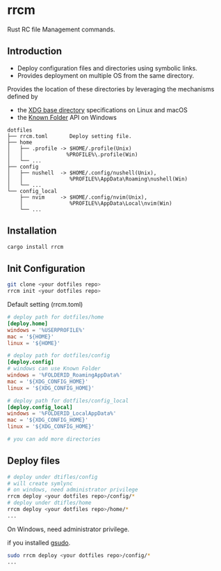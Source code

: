 # rrcm
Rust RC file Management commands.

## Introduction
- Deploy configuration files and directories using symbolic links.
- Provides deployment on multiple OS from the same directory.

Provides the location of these directories by leveraging the mechanisms defined by
- the [XDG base directory](https://standards.freedesktop.org/basedir-spec/basedir-spec-latest.html)  specifications on Linux and macOS
- the [Known Folder](https://msdn.microsoft.com/en-us/library/windows/desktop/dd378457.aspx) API on Windows

```
dotfiles
├── rrcm.toml       Deploy setting file.
├── home
│   ├── .profile -> $HOME/.profile(Unix)
│   │              %PROFILE%\.profile(Win)
│   └── ...
├── config
│   ├── nushell  -> $HOME/.config/nushell(Unix),
│   │               %PROFILE%\AppData\Roaming\nushell(Win)
│   └── ...
└── config_local 
    ├── nvim     -> $HOME/.config/nvim(Unix),
    │               %PROFILE%\AppData\Local\nvim(Win)
    └── ...
```

## Installation
```sh
cargo install rrcm
```

## Init Configuration
```sh
git clone <your dotfiles repo>
rrcm init <your dotfiles repo>
```

Default setting (rrcm.toml)
```toml
# deploy path for dotfiles/home
[deploy.home]
windows = '%USERPROFILE%'
mac = '${HOME}'
linux = '${HOME}'

# deploy path for dotfiles/config
[deploy.config]
# windows can use Known Folder
windows = '%FOLDERID_RoamingAppData%'
mac = '${XDG_CONFIG_HOME}'
linux = '${XDG_CONFIG_HOME}'

# deploy path for dotfiles/config_local
[deploy.config_local]
windows = '%FOLDERID_LocalAppData%'
mac = '${XDG_CONFIG_HOME}'
linux = '${XDG_CONFIG_HOME}'

# you can add more directories
```

## Deploy files
```sh
# deploy under dtifles/config
# will create symlync
# on windows, need administrator privilege
rrcm deploy <your dotfiles repo>/config/*
# deploy under dtifles/home
rrcm deploy <your dotfiles repo>/home/*
...
```

On Windows, need administrator privilege.

if you installed [gsudo](https://github.com/gerardog/gsudo).
```sh
sudo rrcm deploy <your dotfiles repo>/config/*
...
```
